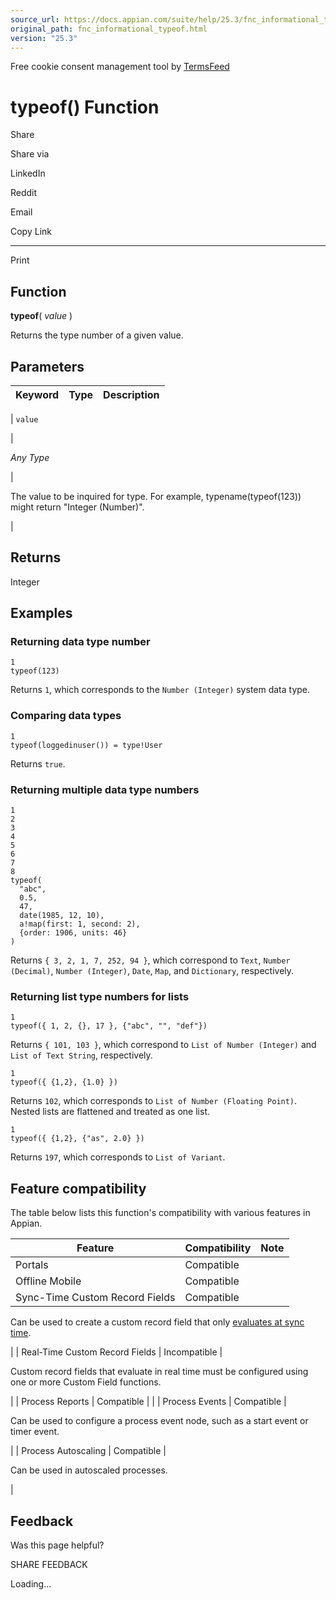 ```yaml
---
source_url: https://docs.appian.com/suite/help/25.3/fnc_informational_typeof.html
original_path: fnc_informational_typeof.html
version: "25.3"
---
```


Free cookie consent management tool by [TermsFeed](https://www.termsfeed.com/)

# typeof() Function

Share

Share via

LinkedIn

Reddit

Email

Copy Link

* * *

Print

## Function

**typeof**( _value_ )

Returns the type number of a given value.

## Parameters

| Keyword | Type | Description |
| --- | --- | --- |
|
`value`

 |

_Any Type_

 |

The value to be inquired for type. For example, typename(typeof(123)) might return "Integer (Number)".

 |

## Returns

Integer

## Examples

### Returning data type number

```
1
typeof(123)
```

Returns `1`, which corresponds to the `Number (Integer)` system data type.

### Comparing data types

```
1
typeof(loggedinuser()) = type!User
```

Returns `true`.

### Returning multiple data type numbers

```
1
2
3
4
5
6
7
8
typeof(
  "abc",
  0.5,
  47,
  date(1985, 12, 10),
  a!map(first: 1, second: 2),
  {order: 1906, units: 46}
)
```

Returns `{ 3, 2, 1, 7, 252, 94 }`, which correspond to `Text`, `Number (Decimal)`, `Number (Integer)`, `Date`, `Map`, and `Dictionary`, respectively.

### Returning list type numbers for lists

```
1
typeof({ 1, 2, {}, 17 }, {"abc", "", "def"})
```

Returns `{ 101, 103 }`, which correspond to `List of Number (Integer)` and `List of Text String`, respectively.

```
1
typeof({ {1,2}, {1.0} })
```

Returns `102`, which corresponds to `List of Number (Floating Point)`. Nested lists are flattened and treated as one list.

```
1
typeof({ {1,2}, {"as", 2.0} })
```

Returns `197`, which corresponds to `List of Variant`.

## Feature compatibility

The table below lists this function's compatibility with various features in Appian.

| Feature | Compatibility | Note |
| --- | --- | --- |
| Portals | Compatible |  |
| Offline Mobile | Compatible |  |
| Sync-Time Custom Record Fields | Compatible |
Can be used to create a custom record field that only [evaluates at sync time](custom-record-fields.html#prodlink-sync-time-evaluations).

 |
| Real-Time Custom Record Fields | Incompatible |

Custom record fields that evaluate in real time must be configured using one or more Custom Field functions.

 |
| Process Reports | Compatible |  |
| Process Events | Compatible |

Can be used to configure a process event node, such as a start event or timer event.

 |
| Process Autoscaling | Compatible |

Can be used in autoscaled processes.

 |

## Feedback

Was this page helpful?

SHARE FEEDBACK

Loading...